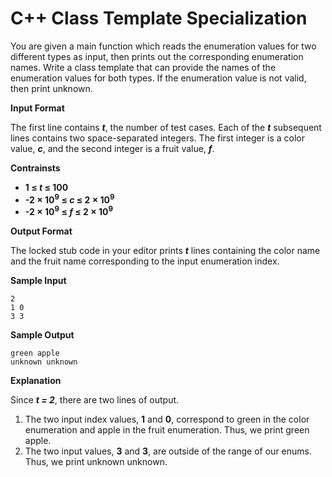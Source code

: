 # C++ Class Template Specialization

You are given a main function which reads the enumeration values for two different types as input, then prints out the corresponding enumeration names. Write a class template that can provide the names of the enumeration values for both types. If the enumeration value is not valid, then print unknown.

__Input Format__

The first line contains __*t*__, the number of test cases.
Each of the __*t*__ subsequent lines contains two space-separated integers. The first integer is a color value, __*c*__, and the second integer is a fruit value, __*f*__.

__Contrainsts__
+ __1 &le; *t* &le; 100__
+ __-2 &times; 10<sup>9</sup> &le; *c* &le; 2 &times; 10<sup>9</sup>__
+ __-2 &times; 10<sup>9</sup> &le; *f* &le; 2 &times; 10<sup>9</sup>__

__Output Format__

The locked stub code in your editor prints __*t*__ lines containing the color name and the fruit name corresponding to the input enumeration index.

__Sample Input__
```
2
1 0
3 3
```
__Sample Output__
```
green apple
unknown unknown
```
__Explanation__

Since __*t = 2*__, there are two lines of output.

1. The two input index values, __1__ and __0__, correspond to green in the color enumeration and apple in the fruit enumeration. Thus, we print green apple.
2. The two input values, __3__ and __3__, are outside of the range of our enums. Thus, we print unknown unknown.